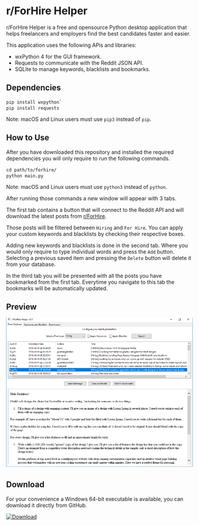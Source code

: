 # r/ForHire Helper

r/ForHire Helper is a free and opensource Python desktop application that helps freelancers and employers find the best candidates faster and easier.

This application uses the following APis and libraries:

* wxPython 4 for the GUI framework.
* Requests to communicate with the Reddit JSON API.
* SQLite to manage keywords, blacklists and bookmarks.

## Dependencies

```
pip install wxpython`
pip install requests
```

Note: macOS and Linux users must use `pip3` instead of `pip`.

## How to Use

After you have downloaded this repository and installed the required dependencies you will only require to run the following commands.

```
cd path/to/forhire/
python main.py
```

Note: macOS and Linux users must use `python3` instead of `python`.

After running those commands a new window will appear with 3 tabs.

The first tab contains a button that will connect to the Reddit API and will download the latest posts from [r/ForHire](https://www.reddit.com/r/forhire).

Those posts will be filtered between `Hiring` and `For Hire`. You can apply your custom keywords and blacklists by checking their respective boxes.

Adding new keywords and blacklists is done in the second tab. Where you would only require to type individual words and press the `Add` button. Selecting a previous saved item and pressing the `Delete` button will delete it from your database.

In the third tab you will be presented with all the posts you have bookmarked from the first tab. Everytime you navigate to this tab the bookmarks will be automatically updated.

## Preview

![Main View](screenshots/1.png)

## Download

For your convenience a Windows 64-bit executable is available, you can download it directly from GitHub.

[![Download](https://i.imgur.com/QEtsNHg.png)]()